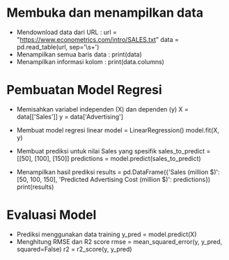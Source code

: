 # Membuka dan menampilkan data
- Mendownload data dari URL : url = "https://www.econometrics.com/intro/SALES.txt"
                                     data = pd.read_table(url, sep='\s+')
- Menampilkan semua baris data : print(data)
- Menampilkan informasi kolom : print(data.columns)
# Pembuatan Model Regresi
- Memisahkan variabel independen (X) dan dependen (y)
X = data[['Sales']]
y = data['Advertising']

- Membuat model regresi linear
model = LinearRegression()
model.fit(X, y)

- Membuat prediksi untuk nilai Sales yang spesifik
sales_to_predict = [[50], [100], [150]]
predictions = model.predict(sales_to_predict)

- Menampilkan hasil prediksi
results = pd.DataFrame({'Sales (million $)':  [50, 100, 150], 'Predicted Advertising Cost (million $)': predictions})
print(results)
# Evaluasi Model
- Prediksi menggunakan data training
y_pred = model.predict(X)
- Menghitung RMSE dan R2 score
rmse = mean_squared_error(y, y_pred, squared=False)
r2 = r2_score(y, y_pred)
